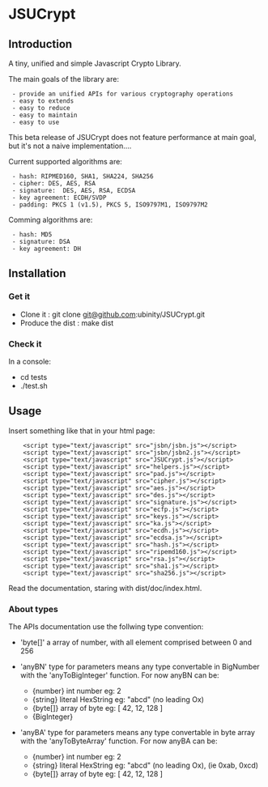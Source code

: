 
JSUCrypt
========

## Introduction

A tiny, unified and simple Javascript Crypto Library.

The main goals of the library are:

     - provide an unified APIs for various cryptography operations
     - easy to extends
     - easy to reduce
     - easy to maintain
     - easy to use
    
This beta release of JSUCrypt does not feature performance at main goal, but it's not a naive implementation....

Current supported algorithms are:

     - hash: RIPMED160, SHA1, SHA224, SHA256
     - cipher: DES, AES, RSA
     - signature:  DES, AES, RSA, ECDSA
     - key agreement: ECDH/SVDP
     - padding: PKCS 1 (v1.5), PKCS 5, ISO9797M1, ISO9797M2

Comming algorithms are:

     - hash: MD5
     - signature: DSA
     - key agreement: DH


## Installation

### Get it 

  - Clone it :         git clone git@github.com:ubinity/JSUCrypt.git
  - Produce the dist : make dist

### Check it

In a console:

   - cd tests
   - ./test.sh

## Usage

Insert something like that in your html page:

        <script type="text/javascript" src="jsbn/jsbn.js"></script>
        <script type="text/javascript" src="jsbn/jsbn2.js"></script>
        <script type="text/javascript" src="JSUCrypt.js"></script>
        <script type="text/javascript" src="helpers.js"></script>
        <script type="text/javascript" src="pad.js"></script>
        <script type="text/javascript" src="cipher.js"></script>
        <script type="text/javascript" src="aes.js"></script>
        <script type="text/javascript" src="des.js"></script>
        <script type="text/javascript" src="signature.js"></script>
        <script type="text/javascript" src="ecfp.js"></script>
        <script type="text/javascript" src="keys.js"></script>
        <script type="text/javascript" src="ka.js"></script>
        <script type="text/javascript" src="ecdh.js"></script>
        <script type="text/javascript" src="ecdsa.js"></script>
        <script type="text/javascript" src="hash.js"></script>
        <script type="text/javascript" src="ripemd160.js"></script>
        <script type="text/javascript" src="rsa.js"></script>
        <script type="text/javascript" src="sha1.js"></script>
        <script type="text/javascript" src="sha256.js"></script>

Read the documentation, staring with dist/doc/index.html.

### About types

The APIs documentation use the follwing type convention:

 - 'byte[]' a array of number, with all element comprised between 0 and 256

 - 'anyBN' type for parameters means any type convertable in BigNumber with 
 the 'anyToBigInteger' function. For now anyBN can be:

     - {number}     int number              eg: 2
     - {string}     literal HexString       eg: "abcd"  (no leading Ox)
     - {byte[]}     array of byte           eg: [ 42, 12, 128 ]
     - {BigInteger} 


 - 'anyBA' type for parameters means any type convertable in byte array with 
 the 'anyToByteArray' function. For now anyBA can be:

     - {number}     int number              eg: 2
     - {string}     literal HexString       eg: "abcd"  (no leading Ox), (ie 0xab, 0xcd)
     - {byte[]}     array of byte           eg: [ 42, 12, 128 ]

